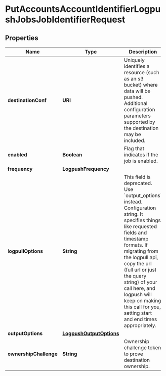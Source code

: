 

# PutAccountsAccountIdentifierLogpushJobsJobIdentifierRequest


## Properties

| Name | Type | Description | Notes |
|------------ | ------------- | ------------- | -------------|
|**destinationConf** | **URI** | Uniquely identifies a resource (such as an s3 bucket) where data will be pushed. Additional configuration parameters supported by the destination may be included. |  [optional] |
|**enabled** | **Boolean** | Flag that indicates if the job is enabled. |  [optional] |
|**frequency** | **LogpushFrequency** |  |  [optional] |
|**logpullOptions** | **String** | This field is deprecated. Use &#x60;output_options&#x60; instead. Configuration string. It specifies things like requested fields and timestamp formats. If migrating from the logpull api, copy the url (full url or just the query string) of your call here, and logpush will keep on making this call for you, setting start and end times appropriately. |  [optional] |
|**outputOptions** | [**LogpushOutputOptions**](LogpushOutputOptions.md) |  |  [optional] |
|**ownershipChallenge** | **String** | Ownership challenge token to prove destination ownership. |  [optional] |



